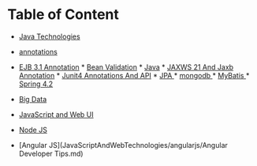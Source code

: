 # Table of Content

* [Java Technologies](JavaTechnologies/JavaIntro.md)

 * [annotations]() 
* [EJB 3.1 Annotation](JavaTechnologies/annotions/Ejb31Annotation.md) * [Bean Validation](JavaTechnologies/annotions/BeanValidationDIConfigurationCommonAnnoation.md) * [Java](JavaTechnologies/annotions/JavaStudy.md) * [JAXWS 21 And Jaxb Annotation](JavaTechnologies/annotions/JAXWS21AndJaxbAnnotation.md) * [Junit4 Annotations And API](JavaTechnologies/annotions/Junit4AnnotationsAndAPI.md) * [JPA ](JavaTechnologies/annotions/jpaAnnotation.md) * [mongodb ](JavaTechnologies/annotions/mongodbAnnotation.md) * [MyBatis ](JavaTechnologies/annotions/MyBatisAnnotation.md) * [Spring 4.2 ](JavaTechnologies/annotions/SpringAnnotation.md)

 * [Big Data](part1/JavaTechnologies/bigdata/Introduction.md )

* [JavaScript and Web UI](JavaScriptAndWebTechnologies/javaScriptLibrariesForWeb.md)

 * [Node JS](JavaScriptAndWebTechnologies/nodejs/nodeModules.md)

 * [Angular JS](JavaScriptAndWebTechnologies/angularjs/Angular Developer Tips.md)

